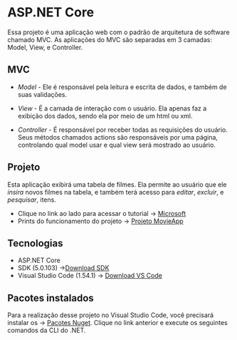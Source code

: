# **ASP.NET Core**
Essa projeto é uma aplicação web com o padrão de arquitetura de software chamado MVC. 
As aplicações do MVC são separadas em 3 camadas: Model, View, e Controller.

## MVC

* _Model_ - 
Ele é responsável pela leitura e escrita de dados, e também de suas validações.

* _View_ - 
 É a camada de interação com o usuário. Ela apenas faz a exibição dos dados, sendo ela por meio de um html ou xml.
 
* _Controller_ - 
 É responsável por receber todas as requisições do usuário. Seus métodos chamados actions são responsáveis por uma página, controlando qual model usar e qual view será mostrado ao usuário. 

## Projeto
Esta aplicação exibirá uma tabela de filmes. Ela permite ao usuário que ele _insira_ novos filmes na tabela, e também terá acesso para _editar_, _excluir_, e _pesquisar_, itens.

* Clique no link ao lado para acessar o tutorial -> [Microsoft](https://docs.microsoft.com/pt-br/aspnet/core/tutorials/first-mvc-app/start-mvc?view=aspnetcore-5.0&tabs=visual-studio)
* Prints do funcionamento do projeto -> [Projeto MovieApp](https://github.com/larizwn/Movie_App/blob/main/scr/MovieApp.docx)

## Tecnologias
* ASP.NET Core
* SDK (5.0.103) ->[Download SDK](https://dotnet.microsoft.com/download/dotnet/thank-you/sdk-5.0.103-windows-x64-installer)
* Visual Studio Code (1.54.1) -> [Download VS Code](https://code.visualstudio.com/download)

## Pacotes instalados
Para a realização desse projeto no Visual Studio Code, você precisará instalar os -> [Pacotes Nuget](https://docs.microsoft.com/pt-br/aspnet/core/tutorials/first-mvc-app/adding-model?view=aspnetcore-5.0&tabs=visual-studio-code#add-nuget-packages). Clique no link anterior e execute os seguintes comandos da CLI do .NET. 

